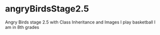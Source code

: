 # angryBirdsStage2.5
Angry Birds stage 2.5 with Class Inheritance and Images
I play basketball
I am in 8th grades
